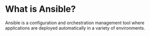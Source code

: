 # What is Ansible?
Ansible is a configuration and orchestration management tool where applications are deployed automatically in a variety of environments.

